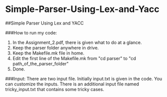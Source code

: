 # Simple-Parser-Using-Lex-and-Yacc
##Simple Parser Using Lex and YACC


###How to run my code: 
1. In the Assignment_2.pdf, there is given what to do at a glance.
2. Keep the parser folder anywhere in drive.
3. Keep the Makefile.mk file in home.
4. Edit the first line of the Makefile.mk from "cd parser" to "cd path_of_the_parser_folder" 
5. Done.


###Input:
    There are two input file. Initially input.txt is given in the code. You can customize the inputs. There is an additional input file named tricky_input.txt that contains some tricky cases.

